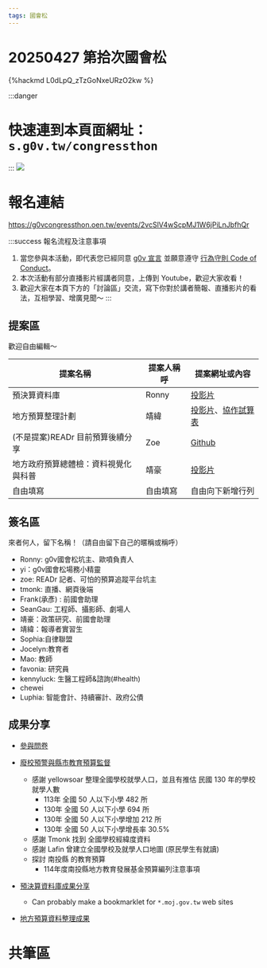 ```yaml
---
tags: 國會松
---
```

# 20250427 第拾次國會松

{%hackmd L0dLpQ_zTzGoNxeURzO2kw %}

:::danger
# 快速連到本頁面網址：`s.g0v.tw/congressthon`
:::
![](https://g0v.hackmd.io/_uploads/rk5n_Nikle.png)


# 報名連結

https://g0vcongressthon.oen.tw/events/2vcSlV4wScpMJ1W6jPiLnJbfhQr

:::success
報名流程及注意事項
1. 當您參與本活動，即代表您已經同意 [g0v 宣言](https://g0v.tw/intl/zh-TW/manifesto/zh-TW/) 並願意遵守 [行為守則 Code of Conduct](https://g0v.hackmd.io/s/COC)。
2. 本次活動有部分直播影片經講者同意，上傳到 Youtube，歡迎大家收看！
3. 歡迎大家在本頁下方的「討論區」交流，寫下你對於講者簡報、直播影片的看法，互相學習、增廣見聞～
:::
## 提案區
歡迎自由編輯～

| 提案名稱 | 提案人稱呼 | 提案網址或內容   |
| -------- | ---------- | ---------------- |
| 預決算資料庫 | Ronny | [投影片](https://docs.google.com/presentation/d/1-D5gl4LFG2A6zYvQfS2ObUnpk5YPoYj5JwAXsHrAv7I/edit#slide=id.p) |
|地方預算整理計劃 | 靖緯 | [投影片](https://bit.ly/3YlptYS)、[協作試算表](https://docs.google.com/spreadsheets/d/1jo_R6Hap6lZI6Zpik1E6nmF26aPZTtjPlY6QWcCfTS4/edit?gid=522021817#gid=522021817)            |
| (不是提案)READr 目前預算後續分享 |  Zoe     | [Github](https://github.com/readr-data/2025_budget/blob/main/README.md)           
|地方政府預算總體檢：資料視覺化與科普| 靖豪 | [投影片](https://docs.google.com/presentation/d/1kEigvJ3Qn0DvlCEyEl1s5hsQU8F7xhNJCXx69MfuAmc/edit?usp=sharing)            |
| 自由填寫 | 自由填寫   | 自由向下新增行列 |


## 簽名區
來者何人，留下名稱！（請自由留下自己的暱稱或稱呼）
- Ronny: g0v國會松坑主、歐噴負責人
- yi：g0v國會松場務小精靈
- zoe: READr 記者、可怕的預算追蹤平台坑主
- tmonk: 直播、網頁後端
- Frank(承彥) : 前國會助理
- SeanGau: 工程師、攝影師、劇場人
- 靖豪：政策研究、前國會助理
- 靖緯：報導者實習生
- Sophia:自律聯盟
- Jocelyn:教育者
- Mao: 教師 
- favonia: 研究員
- kennyluck: 生醫工程師&諮詢(#health)
- chewei
- Luphia: 智能會計、持續審計、政府公債

## 成果分享
- [參與問卷](https://docs.google.com/forms/d/e/1FAIpQLSeeNTROgokK0YQ86eg1XRZC3TCWTHRhRYxu4wAfzG8EjhVl7g/viewform)

- [廢校預警與縣市教育預算監督](https://g0v.hackmd.io/@chewei/r1s72oq2kl)
    - 感謝 yellowsoar 整理全國學校就學人口，並且有推估  民國 130 年的學校就學人數
        - 113年 全國 50 人以下小學 482 所
        - 130年 全國 50 人以下小學 694 所
        - 130年 全國 50 人以下小學增加 212 所
        - 130年 全國 50 人以下小學增長率 30.5%
    - 感謝 Tmonk 找到 全國學校經緯度資料
    - 感謝 Lafin 曾建立全國學校及就學人口地圖 (原民學生有就讀)
    - 探討 南投縣 的教育預算
        - 114年度南投縣地方教育發展基金預算編列注意事項


- [預決算資料庫成果分享](https://docs.google.com/presentation/d/1-D5gl4LFG2A6zYvQfS2ObUnpk5YPoYj5JwAXsHrAv7I/edit#slide=id.g356b4685c76_9_0)
    - Can probably make a bookmarklet for `*.moj.gov.tw` web sites

- [地方預算資料整理成果](https://docs.google.com/presentation/d/1YTGn7QD7xxOTg7386G2uU5FX857lS0YvRHccYZnOSFI/edit#slide=id.g3507b758dce_4_0)

# 共筆區
